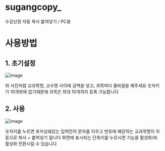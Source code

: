 # sugangcopy_
수강신청 자동 복사 붙여넣기 / PC용

# 사용방법

## 1. 초기설정

![image](https://github.com/user-attachments/assets/8da75ad7-c394-4f8f-9af7-55b0ba1664c0)

위 사진처럼 교과목명, 교수명 사이에 공백을 넣고, 과목마다 줄바꿈을 해주세요
숫자키가 10개밖에 없기때문에 과목은 최대 10개까지 등록 가능합니다

## 2. 사용

![image](https://github.com/user-attachments/assets/e5573fc4-b1b9-4bf9-85ed-21d22140d6b1)

숫자키를 누르면 포커싱돼있는 입력칸의 문자를 지우고 번호에 해당하는 교과목명이 자동으로 복사 + 붙여넣기 됩니다
화면에 표시되는 단축키를 누르시면 기능을 활성화/비활성화 전환시킬 수 있습니다
